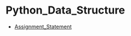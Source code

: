 # Python_Data_Structure
* [Assignment_Statement](https://github.com/imhimansu28/Python_Data_Structure/blob/master/Topic/Assignment_statement.md)
